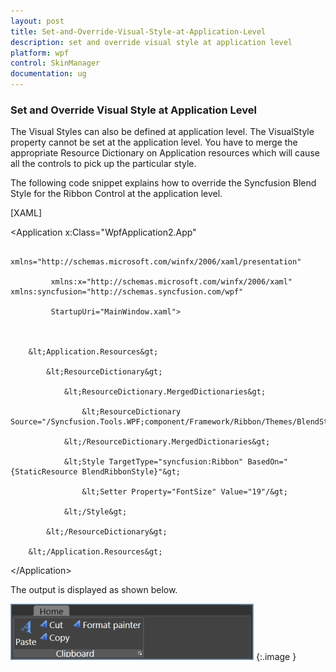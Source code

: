 ```yaml
---
layout: post
title: Set-and-Override-Visual-Style-at-Application-Level
description: set and override visual style at application level
platform: wpf
control: SkinManager
documentation: ug
---
```


### Set and Override Visual Style at Application Level

The Visual Styles can also be defined at application level. The VisualStyle property cannot be set at the application level. You have to merge the appropriate Resource Dictionary on Application resources which will cause all the controls to pick up the particular style.

The following code snippet explains how to override the Syncfusion Blend Style for the Ribbon Control at the application level.



[XAML]



<Application x:Class="WpfApplication2.App"

             xmlns="http://schemas.microsoft.com/winfx/2006/xaml/presentation"

             xmlns:x="http://schemas.microsoft.com/winfx/2006/xaml" xmlns:syncfusion="http://schemas.syncfusion.com/wpf"

             StartupUri="MainWindow.xaml">



        &lt;Application.Resources&gt;

            &lt;ResourceDictionary&gt;

                &lt;ResourceDictionary.MergedDictionaries&gt;

                    &lt;ResourceDictionary Source="/Syncfusion.Tools.WPF;component/Framework/Ribbon/Themes/BlendStyle.xaml"/&gt;

                &lt;/ResourceDictionary.MergedDictionaries&gt;

                &lt;Style TargetType="syncfusion:Ribbon" BasedOn="{StaticResource BlendRibbonStyle}"&gt;

                    &lt;Setter Property="FontSize" Value="19"/&gt;

                &lt;/Style&gt;

            &lt;/ResourceDictionary&gt;

        &lt;/Application.Resources&gt;

&lt;/Application&gt;



The output is displayed as shown below.



![](Set-and-Override-Visual-Style-at-Application-Level_images/Set-and-Override-Visual-Style-at-Application-Level_img1.png)
{:.image }


